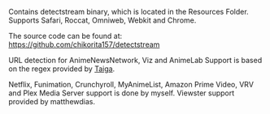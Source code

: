 Contains detectstream binary, which is located in the Resources Folder. Supports Safari, Roccat, Omniweb, Webkit and Chrome.

The source code can be found at: https://github.com/chikorita157/detectstream

URL detection for AnimeNewsNetwork, Viz and AnimeLab Support is based on the regex provided by [Taiga](https://github.com/erengy/taiga).

Netflix, Funimation, Crunchyroll, MyAnimeList, Amazon Prime Video, VRV and Plex Media Server support is done by myself. Viewster support provided by matthewdias.

